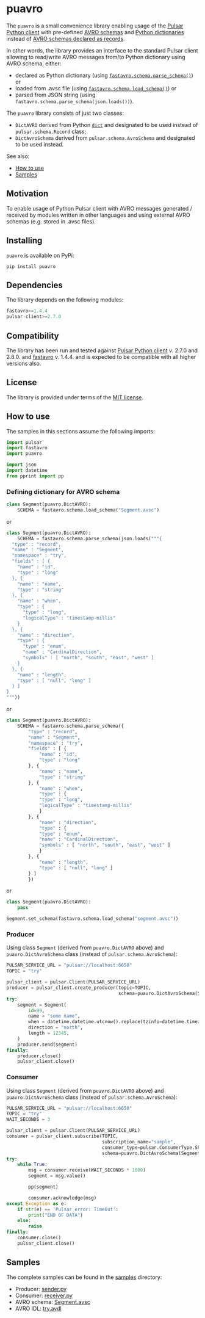 # puavro

The `puavro` is a small convenience library enabling usage of the [Pulsar Python client](https://pulsar.apache.org/docs/en/client-libraries-python/)
with pre-defined [AVRO schemas]((https://avro.apache.org/docs/current/spec.html)) and
[Python dictionaries](https://docs.python.org/3/tutorial/datastructures.html#dictionaries) instead of [AVRO schemas declared as records](https://pulsar.apache.org/docs/en/client-libraries-python/#declare-and-validate-schema).

In other words, the library provides an interface to the standard Pulsar client
allowing to read/write AVRO messages from/to Python dictionary using AVRO schema, either:

- declared as Python dictionary (using [`fastavro.schema.parse_schema()`](https://fastavro.readthedocs.io/en/latest/schema.html#fastavro._schema_py.parse_schema)) or
- loaded from .avsc file (using [`fastavro.schema.load_schema()`](https://fastavro.readthedocs.io/en/latest/schema.html#fastavro._schema_py.load_schema)) or
- parsed from JSON string (using `fastavro.schema.parse_schema(json.loads())`).

The `puavro` library consists of just two classes:

- `DictAVRO` derived from Python [`dict`](https://docs.python.org/3/library/stdtypes.html#dict) and designated to be used instead of `pulsar.schema.Record` class;
- `DictAvroSchema` derived from `pulsar.schema.AvroSchema` and designated to be used instead.

See also:

  - [How to use](#how-to-use)
  - [Samples](#samples)

## Motivation

To enable usage of Python Pulsar client with AVRO messages generated / received by modules written in other languages and using external AVRO schemas (e.g. stored in .avsc files).

## Installing

`puavro` is available on PyPi:

```console
pip install puavro
```

## Dependencies

The library depends on the following modules:

```python
fastavro>=1.4.4
pulsar-client>=2.7.0
```

## Compatibility

The library has been run and tested against [Pulsar Python client](https://pulsar.apache.org/docs/en/client-libraries-python) v. 2.7.0 and 2.8.0. and
[fastavro](https://github.com/fastavro/fastavro) v. 1.4.4. and is expected to be compatible with all higher versions also.

## License

The library is provided under terms of the [MIT license](LICENSE).

## How to use

The samples in this sections assume the following imports:

```python
import pulsar
import fastavro
import puavro

import json
import datetime
from pprint import pp
```

### Defining dictionary for AVRO schema

```Python
class Segment(puavro.DictAVRO):
    SCHEMA = fastavro.schema.load_schema("Segment.avsc")
```

or

```Python
class Segment(puavro.DictAVRO):
    SCHEMA = fastavro.schema.parse_schema(json.loads("""{
  "type" : "record",
  "name" : "Segment",
  "namespace" : "try",
  "fields" : [ {
    "name" : "id",
    "type" : "long"
  }, {
    "name" : "name",
    "type" : "string"
  }, {
    "name" : "when",
    "type" : {
      "type" : "long",
      "logicalType" : "timestamp-millis"
    }
  }, {
    "name" : "direction",
    "type" : {
      "type" : "enum",
      "name" : "CardinalDirection",
      "symbols" : [ "north", "south", "east", "west" ]
    }
  }, {
    "name" : "length",
    "type" : [ "null", "long" ]
  } ]
}
"""))
```

or 

```python
class Segment(puavro.DictAVRO):
    SCHEMA = fastavro.schema.parse_schema({
        "type" : "record",
        "name" : "Segment",
        "namespace" : "try",
        "fields" : [ {
            "name" : "id",
            "type" : "long"
        }, {
            "name" : "name",
            "type" : "string"
        }, {
            "name" : "when",
            "type" : {
            "type" : "long",
            "logicalType" : "timestamp-millis"
            }
        }, {
            "name" : "direction",
            "type" : {
            "type" : "enum",
            "name" : "CardinalDirection",
            "symbols" : [ "north", "south", "east", "west" ]
            }
        }, {
            "name" : "length",
            "type" : [ "null", "long" ]
        } ]
        })
```

or

```python
class Segment(puavro.DictAVRO):
    pass

Segment.set_schema(fastavro.schema.load_schema("segment.avsc"))
```

### Producer

Using class `Segment` (derived from `puavro.DictAVRO` above) and `puavro.DictAvroSchema` class (instead of `pulsar.schema.AvroSchema`):

```python
PULSAR_SERVICE_URL = "pulsar://localhost:6650"
TOPIC = "try"

pulsar_client = pulsar.Client(PULSAR_SERVICE_URL)
producer = pulsar_client.create_producer(topic=TOPIC, 
                                         schema=puavro.DictAvroSchema(Segment))
try:
    segment = Segment(
        id=99,
        name = "some name",
        when = datetime.datetime.utcnow().replace(tzinfo=datetime.timezone.utc),
        direction = "north",
        length = 12345,
    )
    producer.send(segment)
finally:
    producer.close()
    pulsar_client.close()
```

### Consumer

Using class `Segment` (derived from `puavro.DictAVRO` above) and `puavro.DictAvroSchema` class (instead of `pulsar.schema.AvroSchema`):

```python
PULSAR_SERVICE_URL = "pulsar://localhost:6650"
TOPIC = "try"
WAIT_SECONDS = 3

pulsar_client = pulsar.Client(PULSAR_SERVICE_URL)
consumer = pulsar_client.subscribe(TOPIC, 
                                   subscription_name="sample", 
                                   consumer_type=pulsar.ConsumerType.Shared,
                                   schema=puavro.DictAvroSchema(Segment))
try:
    while True:
        msg = consumer.receive(WAIT_SECONDS * 1000)
        segment = msg.value()

        pp(segment)

        consumer.acknowledge(msg)
except Exception as e:
    if str(e) == 'Pulsar error: TimeOut':
        print("END OF DATA")
    else:
        raise
finally:
    consumer.close()
    pulsar_client.close()
```

## Samples

The complete samples can be found in the [samples](samples) directory:

- Producer: [sender.py](samples/sender.py)
- Consumer: [receiver.py](samples/sender.py)
- AVRO schema: [Segment.avsc](samples/Segment.avsc)
- AVRO IDL: [try.avdl](samples/try.avdl)
